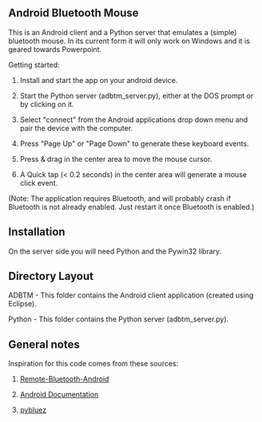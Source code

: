 ## Android Bluetooth Mouse ##
This is an Android client and a Python server that emulates a (simple) bluetooth mouse. In its current form it will only work on Windows and it is geared towards Powerpoint.

Getting started:

1. Install and start the app on your android device. 

2. Start the Python server (adbtm_server.py), either at the DOS prompt or by clicking on it. 

3. Select "connect" from the Android applications drop down menu and pair the device with the computer.

4. Press "Page Up" or "Page Down" to generate these keyboard events.

5. Press & drag in the center area to move the mouse cursor.

6. A Quick tap (< 0.2 seconds) in the center area will generate a mouse click event.

(Note: The application requires Bluetooth, and will probably crash if Bluetooth is not already enabled. Just restart it once Bluetooth is enabled.)

## Installation ##
On the server side you will need Python and the Pywin32 library.

## Directory Layout ##
ADBTM - This folder contains the Android client application (created using Eclipse).

Python - This folder contains the Python server (adbtm_server.py).

## General notes ##
Inspiration for this code comes from these sources:

   1. [Remote-Bluetooth-Android](https://github.com/luugiathuy/Remote-Bluetooth-Android)
   
   2. [Android Documentation](http://developer.android.com/guide/topics/connectivity/bluetooth.html)
   
   3. [pybluez](https://code.google.com/p/pybluez/)

